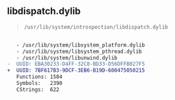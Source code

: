 ## libdispatch.dylib

> `/usr/lib/system/introspection/libdispatch.dylib`

```diff

   - /usr/lib/system/libsystem_platform.dylib
   - /usr/lib/system/libsystem_pthread.dylib
   - /usr/lib/system/libunwind.dylib
-  UUID: EBA30233-D4FF-32C8-BD33-D56DFFB027F5
+  UUID: 7BF617B3-9DCF-3EB6-B19D-600475050215
   Functions: 1584
   Symbols:   2390
   CStrings:  622

```
